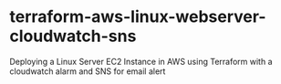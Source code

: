 # terraform-aws-linux-webserver-cloudwatch-sns
Deploying a Linux Server EC2 Instance in AWS using Terraform with a cloudwatch alarm and SNS for email alert
